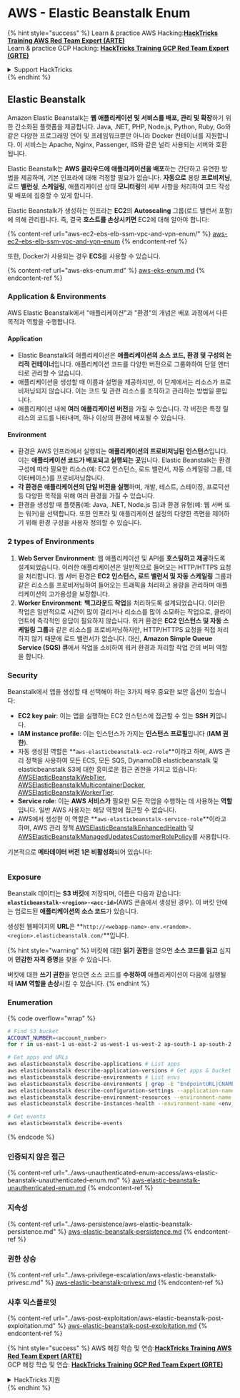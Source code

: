 # AWS - Elastic Beanstalk Enum

{% hint style="success" %}
Learn & practice AWS Hacking:<img src="/.gitbook/assets/image.png" alt="" data-size="line">[**HackTricks Training AWS Red Team Expert (ARTE)**](https://training.hacktricks.xyz/courses/arte)<img src="/.gitbook/assets/image.png" alt="" data-size="line">\
Learn & practice GCP Hacking: <img src="/.gitbook/assets/image (2).png" alt="" data-size="line">[**HackTricks Training GCP Red Team Expert (GRTE)**<img src="/.gitbook/assets/image (2).png" alt="" data-size="line">](https://training.hacktricks.xyz/courses/grte)

<details>

<summary>Support HackTricks</summary>

* Check the [**subscription plans**](https://github.com/sponsors/carlospolop)!
* **Join the** 💬 [**Discord group**](https://discord.gg/hRep4RUj7f) or the [**telegram group**](https://t.me/peass) or **follow** us on **Twitter** 🐦 [**@hacktricks\_live**](https://twitter.com/hacktricks\_live)**.**
* **Share hacking tricks by submitting PRs to the** [**HackTricks**](https://github.com/carlospolop/hacktricks) and [**HackTricks Cloud**](https://github.com/carlospolop/hacktricks-cloud) github repos.

</details>
{% endhint %}

## Elastic Beanstalk

Amazon Elastic Beanstalk는 **웹 애플리케이션 및 서비스를 배포, 관리 및 확장**하기 위한 간소화된 플랫폼을 제공합니다. Java, .NET, PHP, Node.js, Python, Ruby, Go와 같은 다양한 프로그래밍 언어 및 프레임워크뿐만 아니라 Docker 컨테이너를 지원합니다. 이 서비스는 Apache, Nginx, Passenger, IIS와 같은 널리 사용되는 서버와 호환됩니다.

Elastic Beanstalk는 **AWS 클라우드에 애플리케이션을 배포**하는 간단하고 유연한 방법을 제공하며, 기본 인프라에 대해 걱정할 필요가 없습니다. **자동으로** 용량 **프로비저닝**, 로드 **밸런싱**, **스케일링**, 애플리케이션 상태 **모니터링**의 세부 사항을 처리하여 코드 작성 및 배포에 집중할 수 있게 합니다.

Elastic Beanstalk가 생성하는 인프라는 **EC2**의 **Autoscaling** 그룹(로드 밸런서 포함)에 의해 관리됩니다. 즉, 결국 **호스트를 손상시키면** EC2에 대해 알아야 합니다:

{% content-ref url="aws-ec2-ebs-elb-ssm-vpc-and-vpn-enum/" %}
[aws-ec2-ebs-elb-ssm-vpc-and-vpn-enum](aws-ec2-ebs-elb-ssm-vpc-and-vpn-enum/)
{% endcontent-ref %}

또한, Docker가 사용되는 경우 **ECS**를 사용할 수 있습니다.

{% content-ref url="aws-eks-enum.md" %}
[aws-eks-enum.md](aws-eks-enum.md)
{% endcontent-ref %}

### Application & Environments

AWS Elastic Beanstalk에서 "애플리케이션"과 "환경"의 개념은 배포 과정에서 다른 목적과 역할을 수행합니다.

#### Application

* Elastic Beanstalk의 애플리케이션은 **애플리케이션의 소스 코드, 환경 및 구성의 논리적 컨테이너**입니다. 애플리케이션 코드를 다양한 버전으로 그룹화하여 단일 엔터티로 관리할 수 있습니다.
* 애플리케이션을 생성할 때 이름과 설명을 제공하지만, 이 단계에서는 리소스가 프로비저닝되지 않습니다. 이는 코드 및 관련 리소스를 조직하고 관리하는 방법일 뿐입니다.
* 애플리케이션 내에 **여러 애플리케이션 버전**을 가질 수 있습니다. 각 버전은 특정 릴리스의 코드를 나타내며, 하나 이상의 환경에 배포될 수 있습니다.

#### Environment

* 환경은 AWS 인프라에서 실행되는 **애플리케이션의 프로비저닝된 인스턴스**입니다. 이는 **애플리케이션 코드가 배포되고 실행되는 곳**입니다. Elastic Beanstalk는 환경 구성에 따라 필요한 리소스(예: EC2 인스턴스, 로드 밸런서, 자동 스케일링 그룹, 데이터베이스)를 프로비저닝합니다.
* **각 환경은 애플리케이션의 단일 버전을 실행**하며, 개발, 테스트, 스테이징, 프로덕션 등 다양한 목적을 위해 여러 환경을 가질 수 있습니다.
* 환경을 생성할 때 플랫폼(예: Java, .NET, Node.js 등)과 환경 유형(예: 웹 서버 또는 워커)을 선택합니다. 또한 인프라 및 애플리케이션 설정의 다양한 측면을 제어하기 위해 환경 구성을 사용자 정의할 수 있습니다.

### 2 types of Environments

1. **Web Server Environment**: 웹 애플리케이션 및 API를 **호스팅하고 제공**하도록 설계되었습니다. 이러한 애플리케이션은 일반적으로 들어오는 HTTP/HTTPS 요청을 처리합니다. 웹 서버 환경은 **EC2 인스턴스, 로드 밸런서 및 자동 스케일링** 그룹과 같은 리소스를 프로비저닝하여 들어오는 트래픽을 처리하고 용량을 관리하며 애플리케이션의 고가용성을 보장합니다.
2. **Worker Environment**: **백그라운드 작업**을 처리하도록 설계되었습니다. 이러한 작업은 일반적으로 시간이 많이 걸리거나 리소스를 많이 소모하는 작업으로, 클라이언트에 즉각적인 응답이 필요하지 않습니다. 워커 환경은 **EC2 인스턴스 및 자동 스케일링 그룹**과 같은 리소스를 프로비저닝하지만, HTTP/HTTPS 요청을 직접 처리하지 않기 때문에 로드 밸런서가 없습니다. 대신, **Amazon Simple Queue Service (SQS) 큐**에서 작업을 소비하여 워커 환경과 처리할 작업 간의 버퍼 역할을 합니다.

### Security

Beanstalk에서 앱을 생성할 때 선택해야 하는 3가지 매우 중요한 보안 옵션이 있습니다:

* **EC2 key pair**: 이는 앱을 실행하는 EC2 인스턴스에 접근할 수 있는 **SSH 키**입니다.
* **IAM instance profile**: 이는 인스턴스가 가지는 **인스턴스 프로필**입니다 (**IAM 권한**).
* 자동 생성된 역할은 **`aws-elasticbeanstalk-ec2-role`**이라고 하며, AWS 관리 정책을 사용하여 모든 ECS, 모든 SQS, DynamoDB elasticbeanstalk 및 elasticbeanstalk S3에 대한 흥미로운 접근 권한을 가지고 있습니다: [AWSElasticBeanstalkWebTier](https://us-east-1.console.aws.amazon.com/iam/home#/policies/arn:aws:iam::aws:policy/AWSElasticBeanstalkWebTier), [AWSElasticBeanstalkMulticontainerDocker](https://us-east-1.console.aws.amazon.com/iam/home#/policies/arn:aws:iam::aws:policy/AWSElasticBeanstalkMulticontainerDocker), [AWSElasticBeanstalkWorkerTier](https://us-east-1.console.aws.amazon.com/iam/home#/policies/arn:aws:iam::aws:policy/AWSElasticBeanstalkWorkerTier).
* **Service role**: 이는 **AWS 서비스가** 필요한 모든 작업을 수행하는 데 사용하는 **역할**입니다. 일반 AWS 사용자는 해당 역할에 접근할 수 없습니다.
* AWS에서 생성한 이 역할은 **`aws-elasticbeanstalk-service-role`**이라고 하며, AWS 관리 정책 [AWSElasticBeanstalkEnhancedHealth](https://us-east-1.console.aws.amazon.com/iam/home#/policies/arn:aws:iam::aws:policy/service-role/AWSElasticBeanstalkEnhancedHealth) 및 [AWSElasticBeanstalkManagedUpdatesCustomerRolePolicy](https://us-east-1.console.aws.amazon.com/iamv2/home?region=us-east-1#/roles/details/aws-elasticbeanstalk-service-role?section=permissions)를 사용합니다.

기본적으로 **메타데이터 버전 1은 비활성화**되어 있습니다:

<figure><img src="../../../.gitbook/assets/image (103).png" alt=""><figcaption></figcaption></figure>

### Exposure

Beanstalk 데이터는 **S3 버킷**에 저장되며, 이름은 다음과 같습니다: **`elasticbeanstalk-<region>-<acc-id>`**(AWS 콘솔에서 생성된 경우). 이 버킷 안에는 업로드된 **애플리케이션의 소스 코드**가 있습니다.

생성된 웹페이지의 **URL**은 **`http://<webapp-name>-env.<random>.<region>.elasticbeanstalk.com/`**입니다.

{% hint style="warning" %}
버킷에 대한 **읽기 권한**을 얻으면 **소스 코드를 읽고** 심지어 **민감한 자격 증명**을 찾을 수 있습니다.

버킷에 대한 **쓰기 권한**을 얻으면 소스 코드를 **수정하여** 애플리케이션이 다음에 실행될 때 **IAM 역할을 손상**시킬 수 있습니다.
{% endhint %}

### Enumeration

{% code overflow="wrap" %}
```bash
# Find S3 bucket
ACCOUNT_NUMBER=<account_number>
for r in us-east-1 us-east-2 us-west-1 us-west-2 ap-south-1 ap-south-2 ap-northeast-1 ap-northeast-2 ap-northeast-3 ap-southeast-1 ap-southeast-2 ap-southeast-3 ca-central-1 eu-central-1 eu-central-2 eu-west-1 eu-west-2 eu-west-3 eu-north-1 sa-east-1 af-south-1 ap-east-1 eu-south-1 eu-south-2 me-south-1 me-central-1; do aws s3 ls elasticbeanstalk-$r-$ACCOUNT_NUMBER 2>/dev/null && echo "Found in: elasticbeanstalk-$r-$ACCOUNT_NUMBER"; done

# Get apps and URLs
aws elasticbeanstalk describe-applications # List apps
aws elasticbeanstalk describe-application-versions # Get apps & bucket name with source code
aws elasticbeanstalk describe-environments # List envs
aws elasticbeanstalk describe-environments | grep -E "EndpointURL|CNAME"
aws elasticbeanstalk describe-configuration-settings --application-name <app_name> --environment-name <env_name>
aws elasticbeanstalk describe-environment-resources --environment-name <env_name> # Get env info such as SQS used queues
aws elasticbeanstalk describe-instances-health --environment-name <env_name> # Get the instances of an environment

# Get events
aws elasticbeanstalk describe-events
```
{% endcode %}

### 인증되지 않은 접근

{% content-ref url="../aws-unauthenticated-enum-access/aws-elastic-beanstalk-unauthenticated-enum.md" %}
[aws-elastic-beanstalk-unauthenticated-enum.md](../aws-unauthenticated-enum-access/aws-elastic-beanstalk-unauthenticated-enum.md)
{% endcontent-ref %}

### 지속성

{% content-ref url="../aws-persistence/aws-elastic-beanstalk-persistence.md" %}
[aws-elastic-beanstalk-persistence.md](../aws-persistence/aws-elastic-beanstalk-persistence.md)
{% endcontent-ref %}

### 권한 상승

{% content-ref url="../aws-privilege-escalation/aws-elastic-beanstalk-privesc.md" %}
[aws-elastic-beanstalk-privesc.md](../aws-privilege-escalation/aws-elastic-beanstalk-privesc.md)
{% endcontent-ref %}

### 사후 익스플로잇

{% content-ref url="../aws-post-exploitation/aws-elastic-beanstalk-post-exploitation.md" %}
[aws-elastic-beanstalk-post-exploitation.md](../aws-post-exploitation/aws-elastic-beanstalk-post-exploitation.md)
{% endcontent-ref %}

{% hint style="success" %}
AWS 해킹 학습 및 연습:<img src="/.gitbook/assets/image.png" alt="" data-size="line">[**HackTricks Training AWS Red Team Expert (ARTE)**](https://training.hacktricks.xyz/courses/arte)<img src="/.gitbook/assets/image.png" alt="" data-size="line">\
GCP 해킹 학습 및 연습: <img src="/.gitbook/assets/image (2).png" alt="" data-size="line">[**HackTricks Training GCP Red Team Expert (GRTE)**<img src="/.gitbook/assets/image (2).png" alt="" data-size="line">](https://training.hacktricks.xyz/courses/grte)

<details>

<summary>HackTricks 지원</summary>

* [**구독 플랜**](https://github.com/sponsors/carlospolop)을 확인하세요!
* **💬 [**Discord 그룹**](https://discord.gg/hRep4RUj7f) 또는 [**telegram 그룹**](https://t.me/peass)에 가입하거나 **Twitter** 🐦 [**@hacktricks\_live**](https://twitter.com/hacktricks\_live)를 팔로우하세요.**
* **PR을 제출하여 해킹 트릭을 공유하세요:** [**HackTricks**](https://github.com/carlospolop/hacktricks) 및 [**HackTricks Cloud**](https://github.com/carlospolop/hacktricks-cloud) github 저장소.

</details>
{% endhint %}
